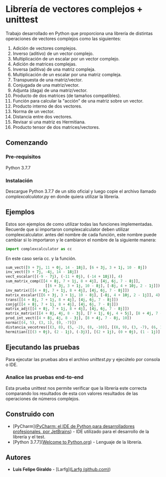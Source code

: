 # Librería de vectores complejos + unittest

Trabajo desarrollado en Python que proporciona una librería de distintas operaciones de vectores complejos como las siguientes:

1. Adición de vectores complejos.
2. Inverso (aditivo) de un vector complejo.
3. Multiplicación de un escalar por un vector complejo.
4. Adición de matrices complejas.
5. Inversa (aditiva) de una matriz compleja.
6. Multiplicación de un escalar por una matriz compleja.
7. Transpuesta de una matriz/vector.
8. Conjugada de una matriz/vector.
9. Adjunta (daga) de una matriz/vector.
10. Producto de dos matrices (de tamaños compatibles).
11. Función para calcular la "acción" de una matriz sobre un vector.
12. Producto interno de dos vectores.
13. Norma de un vector.
14. Distancia entre dos vectores.
15. Revisar si una matriz es Hermitiana.
16. Producto tensor de dos matrices/vectores.

## Comenzando 

### Pre-requisitos

Python 3.7.7

### Instalación

Descargue Python 3.7.7 de un sitio oficial y luego copie el archivo llamado *complexcalculator.py* en donde quiera utilizar la librería.

 ## Ejemplos

Estos son ejemplos de como utilizar todas las funciones implementadas. Recuerde que si importaron complexcalculator deben utilizar complexcalculator. antes del nombre de cada función, este nombre puede cambiar si lo importaron y le cambiaron el nombre de la siguiente manera: 

```python
import complexcalculator as cc
```

En este caso seria cc. y la función.

```python
sum_vect([9 + 7j, 11 + 0j, 14 - 18j], [6 + 3j, 3 + 1j, 10 - 8j])
inv_vect([9 + 7j, -4j, 14 - 18j])
vect_escalar([(-9 - 7j), (-11 + 0j), (-14 + 18j)], 4)
sum_matrix_comp([[4 + 8j, 7 + 1j, 8 + 4j], [4j, 6j, 7 - 8j]],
                  [[6 + 3j, 3 + 1j, 10 - 8j], [-8j, 4 + 10j, 2 - 1j]])
inv_matrix([[4 + 8j, 7 + 1j, 8 + 4j], [4j, 6j, 7 - 8j]])
matrix_escalar([[6 + 3j, 3 + 1j, 10 - 8j], [-8j, 4 + 10j, 2 - 1j]], 4)
trans([[4 + 8j, 7 + 1j, 8 + 4j], [4j, 6j, 7 - 8j]])
conjg([[4 + 8j, 7 + 1j, 8 + 4j], [4j, 6j, 7 - 8j]])
matrix_adj([[4 + 8j, 7 + 1j, 8 + 4j], [4j, 6j, 7 - 8j]])
matrix_matrix([[4 + 8j, 4j, 8 - 3j], [7 + 1j, 6j, 4 + 5j], [8 + 4j, 7 - 8j, 10]], [[6 + 3j, -8j, 5], [3 + 1j, 4 + 10j, 9j], [10 - 8j, 2 - 1j, 10 + 4.5j]])
prod_int_vect([4 + 8j, 4j, 8 - 3j], [8 + 4j, 7 - 8j, 10])
norma([(4, 5), (3, 1), (0, -7)])
distancia_vecotres([(3, 8), (5, -2), (8, -10)], [(8, 9), (3, -7), (6, 14)])
hermitian([[(3 + 0j), (2 - 1j), (-3j)], [(2 + 1j), (0 + 0j), (1 - 1j)], [(0 + 3j), (1 + 1j), (0 + 0j)]])
```



## Ejecutando las pruebas 

Para ejecutar las pruebas abra el archivo *unittest.py* y ejecútelo por consola o IDE.

### Analice las pruebas end-to-end

Esta prueba unittest nos permite verificar que la librería este correcta comparando los resultados de esta con valores resultados de las operaciones de números complejos.

## Construido con 

- [PyCharm]([PyCharm: el IDE de Python para desarrolladores profesionales, por JetBrains](https://www.jetbrains.com/es-es/pycharm/)) - IDE utilizado para el desarrollo de la librería y el test.
- [Python 3.7.7]([Welcome to Python.org](https://www.python.org/)) - Lenguaje de la librería.

## Autores 

- **Luis Felipe Giraldo** -  [Larfg]([Larfg (github.com)](https://github.com/Larfg))